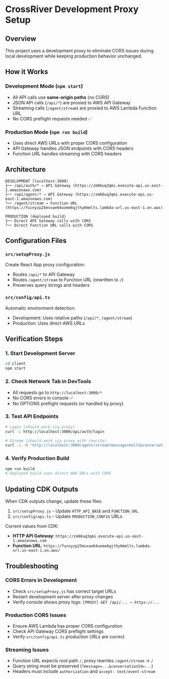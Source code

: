 # CrossRiver Development Proxy Setup

## Overview
This project uses a development proxy to eliminate CORS issues during local development while keeping production behavior unchanged.

## How it Works

### Development Mode (`npm start`)
- All API calls use **same-origin paths** (no CORS)
- JSON API calls (`/api/*`) are proxied to AWS API Gateway
- Streaming calls (`/agent/stream`) are proxied to AWS Lambda Function URL
- No CORS preflight requests needed ✅

### Production Mode (`npm run build`)
- Uses direct AWS URLs with proper CORS configuration
- API Gateway handles JSON endpoints with CORS headers
- Function URL handles streaming with CORS headers

## Architecture

```
DEVELOPMENT (localhost:3000)
├── /api/auth/* → API Gateway (https://zm66uq3qmi.execute-api.us-east-1.amazonaws.com)
├── /api/agent/* → API Gateway (https://zm66uq3qmi.execute-api.us-east-1.amazonaws.com)
└── /agent/stream → Function URL (https://fucnyzp25mvxae64uome6qjthy0mmlts.lambda-url.us-east-1.on.aws)

PRODUCTION (deployed build)
├── Direct API Gateway calls with CORS
└── Direct Function URL calls with CORS
```

## Configuration Files

### `src/setupProxy.js`
Create React App proxy configuration:
- Routes `/api/*` to API Gateway
- Routes `/agent/stream` to Function URL (rewritten to `/`)
- Preserves query strings and headers

### `src/config/api.ts`
Automatic environment detection:
- Development: Uses relative paths (`/api/*`, `/agent/stream`)
- Production: Uses direct AWS URLs

## Verification Steps

### 1. Start Development Server
```bash
cd client
npm start
```

### 2. Check Network Tab in DevTools
- All requests go to `http://localhost:3000/*`
- No CORS errors in console ✅
- No OPTIONS preflight requests (or handled by proxy)

### 3. Test API Endpoints
```bash
# Login (should work via proxy)
curl -i http://localhost:3000/api/auth/login

# Stream (should work via proxy with rewrite)
curl -i -N "http://localhost:3000/agent/stream?message=hello&conversationId=123"
```

### 4. Verify Production Build
```bash
npm run build
# Deployed build uses direct AWS URLs with CORS
```

## Updating CDK Outputs

When CDK outputs change, update these files:
1. `src/setupProxy.js` - Update `HTTP_API_BASE` and `FUNCTION_URL`
2. `src/config/api.ts` - Update `PRODUCTION_CONFIG` URLs

Current values from CDK:
- **HTTP API Gateway**: `https://zm66uq3qmi.execute-api.us-east-1.amazonaws.com`
- **Function URL**: `https://fucnyzp25mvxae64uome6qjthy0mmlts.lambda-url.us-east-1.on.aws/`

## Troubleshooting

### CORS Errors in Development
- Check `src/setupProxy.js` has correct target URLs
- Restart development server after proxy changes
- Verify console shows proxy logs: `[PROXY] GET /api/... → https://...`

### Production CORS Issues
- Ensure AWS Lambda has proper CORS configuration
- Check API Gateway CORS preflight settings
- Verify `src/config/api.ts` production URLs are correct

### Streaming Issues
- Function URL expects root path `/`, proxy rewrites `/agent/stream` → `/`
- Query string must be preserved (`?message=...&conversationId=...`)
- Headers must include `authorization` and `accept: text/event-stream`
